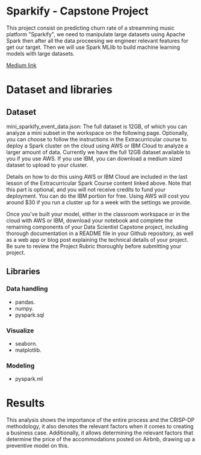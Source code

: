 # Sparkify - Capstone Project

This project consist on predicting churn rate of a streamming music platform "Sparkify", we need to manipulate large datasets using Apache Spark then after all the data proceesing we engineer relevant features for get our target. Then we will use Spark MLlib to build machine learning models with large datasets.

<a href='https://danielrrb30.medium.com/the-importance-of-data-analysis-on-data-science-process-28513919b2d8'>Medium link</a>

# Dataset and libraries

## Dataset

mini_sparkify_event_data.json: The full dataset is 12GB, of which you can analyze a mini subset in the workspace on the following page. Optionally, you can choose to follow the instructions in the Extracurricular course to deploy a Spark cluster on the cloud using AWS or IBM Cloud to analyze a larger amount of data. Currently we have the full 12GB dataset available to you if you use AWS. If you use IBM, you can download a medium sized dataset to upload to your cluster.

Details on how to do this using AWS or IBM Cloud are included in the last lesson of the Extracurricular Spark Course content linked above. Note that this part is optional, and you will not receive credits to fund your deployment. You can do the IBM portion for free. Using AWS will cost you around $30 if you run a cluster up for a week with the settings we provide.

Once you've built your model, either in the classroom workspace or in the cloud with AWS or IBM, download your notebook and complete the remaining components of your Data Scientist Capstone project, including thorough documentation in a README file in your Github repository, as well as a web app or blog post explaining the technical details of your project. Be sure to review the Project Rubric thoroughly before submitting your project.

## Libraries
### Data handling
<ul>
<li>pandas.</li>
<li>numpy.</li>
<li>pyspark.sql</li>
</ul>

### Visualize

<ul>
<li>seaborn.</li>
<li>matplotlib.</li>
</ul>

### Modeling

<ul>
<li>pyspark.ml</li>
</ul>

# Results

This analysis shows the importance of the entire process and the CRISP-DP methodology, it also denotes the relevant factors when it comes to creating a business case. Additionally, it allows determining the relevant factors that determine the price of the accommodations posted on Airbnb, drawing up a preventive model on this.
